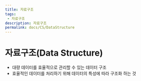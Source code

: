 ```yaml
---
title: 자료구조
tags: 
 - 자료구조
description: 자료구조
permalink: docs/CS/DataStructure
---
```


# 자료구조(Data Structure)
- 대량 데이터를 효율적으로 관리할 수 있는 데이터 구조
- 효율적인 데이터를 처리하기 위해 데이터의 특성에 따라 구조화 하는 것

<!-- 
# 알고리즘(Algorithm)
- 어떤 문제를 풀기 위한 방법/절차 -->